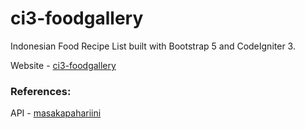 # ci3-foodgallery

Indonesian Food Recipe List built with Bootstrap 5 and CodeIgniter 3.

Website - <a href="https://ci3-foodgallery.herokuapp.com/">ci3-foodgallery</a>

### References:

API - <a href="https://github.com/tomorisakura/unofficial-masakapahariini-api">masakapahariini</a>
